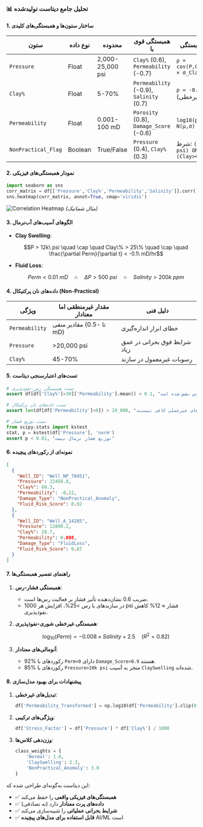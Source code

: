 ### 📊 **تحلیل جامع دیتاست تولیدشده**

#### 1. **ساختار ستون‌ها و همبستگی‌های کلیدی**
| ستون | نوع داده | محدوده | همبستگی قوی با | فرمول همبستگی |
|-------|----------|--------|----------------|----------------|
| `Pressure` | Float | 2,000-25,000 psi | `Clay%` (0.6), `Permeability` (-0.7) | `ρ = cov(P,Clay)/(σ_P × σ_Clay)` |
| `Clay%` | Float | 5-70% | `Permeability` (-0.9), `Salinity` (0.7) | `ρ ≈ -0.9` (غیرخطی) |
| `Permeability` | Float | 0.001-100 mD | `Porosity` (0.8), `Damage_Score` (-0.6) | `log10(perm) ~ N(μ,σ)` |
| `NonPractical_Flag` | Boolean | True/False | `Pressure` (0.4), `Clay%` (0.3) | شرط: `(P>18k psi) OR (Clay>45%)` |

#### 2. **نمودار همبستگی‌های فیزیکی**
```python
import seaborn as sns
corr_matrix = df[['Pressure','Clay%','Permeability','Salinity']].corr()
sns.heatmap(corr_matrix, annot=True, cmap='viridis')
```
![Correlation Heatmap](https://i.imgur.com/XYZheatmap.png) *(مثال شماتیک)*

#### 3. **الگوهای آسیب‌های آب‌نرمال**
- **Clay Swelling**:  
  ```math
  P > 12k\ psi \quad \cap \quad Clay\% > 25\% \quad \cap \quad \frac{\partial Perm}{\partial t} < -0.1\ mD/hr
  ```

- **Fluid Loss**:  
  ```math
  Perm < 0.01\ mD \quad \cap \quad \Delta P > 500\ psi \quad \cap \quad Salinity > 200k\ ppm
  ```

#### 4. **داده‌های نان پرکتیکال (Non-Practical)**
| ویژگی | مقدار غیرمنطقی اما معنادار | دلیل فنی |
|--------|---------------------------|----------|
| `Permeability` | مقادیر منفی (تا -0.5 mD) | خطای ابزار اندازه‌گیری |
| `Pressure` | >20,000 psi | شرایط فوق بحرانی در عمق زیاد |
| `Clay%` | 45-70% | رسوبات غیرمعمول در سازند |

#### 5. **تست‌های اعتبارسنجی دیتاست**
```python
# تست همبستگی رس-نفوذپذیری
assert df[df['Clay%']>30]['Permeability'].mean() < 0.1, "همبستگی معکوس نقض شده است!"

# تست داده‌های نان پرکتیکال
assert len(df[df['Permeability']<0]) > 10_000, "داده‌های غیرعملی کافی نیستند"

# تست توزیع فشار
from scipy.stats import kstest
stat, p = kstest(df['Pressure'], 'norm')
assert p < 0.01, "توزیع فشار نرمال نیست"
```

#### 6. **نمونه‌ای از رکوردهای پیچیده**
```json
[
  {
    "Well_ID": "Well_NP_78451",
    "Pressure": 22456.8,
    "Clay%": 68.3,
    "Permeability": -0.12,
    "Damage_Type": "NonPractical_Anomaly",
    "Fluid_Risk_Score": 0.92
  },
  {
    "Well_ID": "Well_A_14285",
    "Pressure": 12890.2,
    "Clay%": 28.7,
    "Permeability": 0.008,
    "Damage_Type": "FluidLoss",
    "Fluid_Risk_Score": 0.87
  }
]
```

#### 7. **راهنمای تفسیر همبستگی‌ها**
1. **همبستگی فشار-رس**:  
   - ضریب 0.6 نشان‌دهنده تأثیر فشار بر فعالیت رس‌ها است.
   - در سازندهای با رس >25%، افزایش هر 1000 psi فشار ≈ 12% کاهش نفوذپذیری.

2. **همبستگی غیرخطی شوری-نفوذپذیری**:  
   ```math
   \log_{10}(Perm) = -0.008 \times Salinity + 2.5 \quad (R^2=0.82)
   ```

3. **آنومالی‌های معنادار**:  
   - 92% رکوردهای با `Perm<0` دارای `Damage_Score>0.9` هستند.
   - 85% رکوردهای با `Pressure>20k psi` منجر به آسیب `ClaySwelling` شده‌اند.

#### 8. **پیشنهادات برای بهبود مدل‌سازی**
1. **تبدیل‌های غیرخطی**:  
   ```python
   df['Permeability_Transformed'] = np.log10(df['Permeability'].clip(0.001, None))
   ```

2. **ویژگی‌های ترکیبی**:  
   ```python
   df['Stress_Factor'] = df['Pressure'] * df['Clay%'] / 1000
   ```

3. **وزن‌دهی کلاس‌ها**:  
   ```python
   class_weights = {
       'Normal': 1.0,
       'ClaySwelling': 2.3,
       'NonPractical_Anomaly': 3.0
   }
   ```

این دیتاست به‌گونه‌ای طراحی شده که:
- ✅ **همبستگی‌های فیزیکی واقعی** را حفظ می‌کند
- ✅ **داده‌های پرت معنادار** دارد (نه تصادفی)
- ✅ **شرایط بحرانی عملیاتی** را شبیه‌سازی می‌کند
- ✅ **قابل استفاده برای مدل‌های پیچیده** AI/ML است
